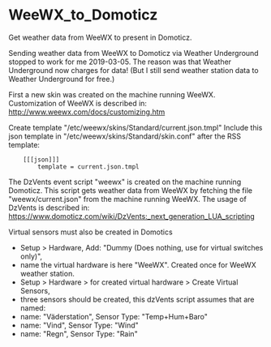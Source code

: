 # WeeWX_to_Domoticz
Get weather data from WeeWX to present in Domoticz.

Sending weather data from WeeWX to Domoticz via Weather Underground stopped to work for me 2019-03-05. 
The reason was that Weather Underground now charges for data! 
(But I still send weather station data to Weather Underground for free.)

First a new skin was created on the machine running WeeWX.
Customization of WeeWX is described in: http://www.weewx.com/docs/customizing.htm

Create template "/etc/weewx/skins/Standard/current.json.tmpl"
Include this json template in "/etc/weewx/skins/Standard/skin.conf" after the RSS template:

        [[[json]]]
            template = current.json.tmpl


The DzVents event script "weewx" is created on the machine running Domoticz.
This script gets weather data from WeeWX by fetching the file "weewx/current.json" from the machine running WeeWX.
The usage of DzVents is described in: https://www.domoticz.com/wiki/DzVents:_next_generation_LUA_scripting

Virtual sensors must also be created in Domotics
*  Setup > Hardware, Add: "Dummy (Does nothing, use for virtual switches only)", 
*    name the virtual hardware is here "WeeWX". Created once for WeeWX weather station.
*  Setup > Hardware > for created virtual hardware > Create Virtual Sensors, 
*    three sensors should be created, this dzVents script assumes that are named:
*    name: "Väderstation", Sensor Type: "Temp+Hum+Baro"
*    name: "Vind", Sensor Type: "Wind"
*    name: "Regn", Sensor Type: "Rain"
